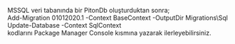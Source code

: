 MSSQL veri tabanında bir PitonDb oluşturduktan sonra; <br>
Add-Migration 01012020.1 -Context BaseContext -OutputDir Migrations\Sql<br>
Update-Database -Context SqlContext<br>
kodlarını Package Manager Console kısmına yazarak ilerleyebilirsiniz.
